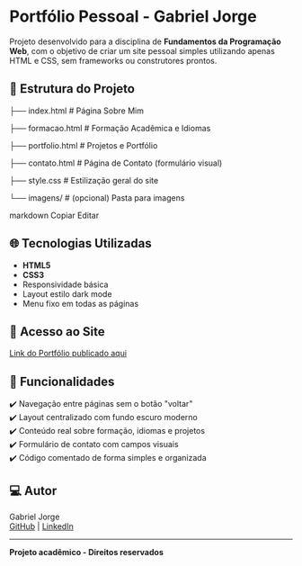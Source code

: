 # Portfólio Pessoal - Gabriel Jorge

Projeto desenvolvido para a disciplina de **Fundamentos da Programação Web**, com o objetivo de criar um site pessoal simples utilizando apenas HTML e CSS, sem frameworks ou construtores prontos.

## 📁 Estrutura do Projeto

├── index.html # Página Sobre Mim

├── formacao.html # Formação Acadêmica e Idiomas

├── portfolio.html # Projetos e Portfólio

├── contato.html # Página de Contato (formulário visual)

├── style.css # Estilização geral do site

└── imagens/ # (opcional) Pasta para imagens

markdown
Copiar
Editar

## 🌐 Tecnologias Utilizadas

- **HTML5**  
- **CSS3**  
- Responsividade básica  
- Layout estilo dark mode  
- Menu fixo em todas as páginas  

## 🔗 Acesso ao Site

[Link do Portfólio publicado aqui](https://gabrielfj08.github.io/Trabalho_Faculdade/)


## 📄 Funcionalidades

✔️ Navegação entre páginas sem o botão "voltar"  
✔️ Layout centralizado com fundo escuro moderno  
✔️ Conteúdo real sobre formação, idiomas e projetos  
✔️ Formulário de contato com campos visuais  
✔️ Código comentado de forma simples e organizada  

## 💻 Autor

Gabriel Jorge  
[GitHub](https://github.com/gabrielfj08) | [LinkedIn](https://www.linkedin.com/in/gabriel-jorge08/)

---

**Projeto acadêmico - Direitos reservados**